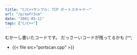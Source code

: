 ```yaml
---
title: "C/C++サンプル: TCP ポートスキャナー"
url: "/p/xwfr3cm"
date: "2001-05-11"
tags: ["C/C++"]
---
```


むかーし書いたコードです。
だっさーいコードが残ってるかも (^^;

- {{< file src="portscan.cpp" >}}

